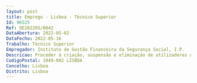 ```yaml
--- 
layout: post
title: Emprego - Lisboa - Técnico Superior
Id: 96525
Ref: OE202205/0042
DataAbertura: 2022-05-02
DataFecho: 2022-05-16
Trabalho: Técnico Superior
Empregador: Instituto de Gestão Financeira da Segurança Social, I.P.
Descricao: Proceder à criação, suspensão e eliminação de utilizadores de rede de acordo com os procedimentos definidos e gerir os acessos e segurança a áreas de serviço.Criar utilizadores eliminar, definir e proceder à atribuição ou alteração de perfis, dentro do estipulado internamente e pelo Instituto de Informática, no caso das aplicações nacionais, com o objetivo de assegurar o acesso devidamente autorizado e configurado dos serviços do IGFSS.Assegurar a gestão de espaços e aplicações e garantir a operacionalidade dos equipamentos.Participar na definição das políticas de segurança de informação, garantindo o cumprimento das mesmas.Garantir a operacionalidade e reporte em caso de falha de todos os sistemas de informação do IGFSS.Apoiar os utilizadores do Instituto de acordo com indicações internas, para ultrapassar dificuldades técnicas e  ou de utilização.
CodigoPostal: 1049-002 LISBOA
Concelho: Lisboa
Distrito: Lisboa
--- 
```


